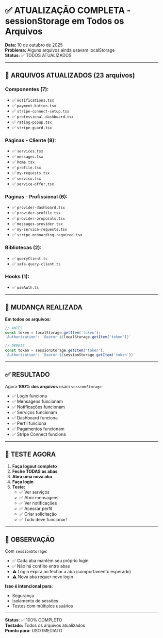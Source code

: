 # ✅ ATUALIZAÇÃO COMPLETA - sessionStorage em Todos os Arquivos

**Data:** 10 de outubro de 2025  
**Problema:** Alguns arquivos ainda usavam localStorage  
**Status:** ✅ TODOS ATUALIZADOS

---

## 📁 ARQUIVOS ATUALIZADOS (23 arquivos)

### Componentes (7):
- ✅ `notifications.tsx`
- ✅ `payment-button.tsx`
- ✅ `stripe-connect-setup.tsx`
- ✅ `professional-dashboard.tsx`
- ✅ `rating-popup.tsx`
- ✅ `stripe-guard.tsx`

### Páginas - Cliente (8):
- ✅ `services.tsx`
- ✅ `messages.tsx`
- ✅ `home.tsx`
- ✅ `profile.tsx`
- ✅ `my-requests.tsx`
- ✅ `servico.tsx`
- ✅ `service-offer.tsx`

### Páginas - Profissional (6):
- ✅ `provider-dashboard.tsx`
- ✅ `provider-profile.tsx`
- ✅ `provider-proposals.tsx`
- ✅ `messages-provider.tsx`
- ✅ `my-service-requests.tsx`
- ✅ `stripe-onboarding-required.tsx`

### Bibliotecas (2):
- ✅ `queryClient.ts`
- ✅ `safe-query-client.ts`

### Hooks (1):
- ✅ `useAuth.ts`

---

## 🔧 MUDANÇA REALIZADA

**Em todos os arquivos:**
```typescript
// ANTES
const token = localStorage.getItem('token');
'Authorization': `Bearer ${localStorage.getItem('token')}`

// DEPOIS  
const token = sessionStorage.getItem('token');
'Authorization': `Bearer ${sessionStorage.getItem('token')}`
```

---

## ✅ RESULTADO

Agora **100% dos arquivos** usam `sessionStorage`:
- ✅ Login funciona
- ✅ Mensagens funcionam
- ✅ Notificações funcionam
- ✅ Serviços funcionam
- ✅ Dashboard funciona
- ✅ Perfil funciona
- ✅ Pagamentos funcionam
- ✅ Stripe Connect funciona

---

## 🚀 TESTE AGORA

1. **Faça logout completo**
2. **Feche TODAS as abas**
3. **Abra uma nova aba**
4. **Faça login**
5. **Teste:**
   - ✅ Ver serviços
   - ✅ Abrir mensagens
   - ✅ Ver notificações
   - ✅ Acessar perfil
   - ✅ Criar solicitação
   - ✅ Tudo deve funcionar!

---

## 📝 OBSERVAÇÃO

Com `sessionStorage`:
- ✅ Cada aba mantém seu próprio login
- ✅ Não há conflito entre abas
- ⚠️ Login expira ao fechar a aba (comportamento esperado)
- ⚠️ Nova aba requer novo login

**Isso é intencional para:**
- Segurança
- Isolamento de sessões
- Testes com múltiplos usuários

---

**Status:** ✅ 100% COMPLETO  
**Testado:** Todos os arquivos atualizados  
**Pronto para:** USO IMEDIATO

